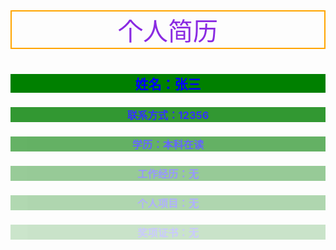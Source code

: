 <!DOCTYPE html>
<html lang="en">
    <head>
        <meta charset="UTF-8">
        <title>个人简介</title>
        <style>
            *{
                text-align: center;
                color: blue;
            }
          div{
            background-color:green;
          }
          div.first{
            opacity:1;
          }
          div.second{
            opacity:0.8;
          }
          div.third{
            opacity:0.6;
          }
          div.fourth{
            opacity:0.4;
          }
          div.fifth{
            opacity:0.3;
          }
          div.sixth{
            opacity:0.2;
          }
            p{
                font-size: 40px;
                text-align: center;
                color: blueviolet;
                border:2px solid orange;
            }
        </style>
    </head>
    <body>
        <p>个人简历</p>
      <div class="first">
        <h2 id="name">姓名：张三</h2>
      </div>
      <div class="second">
        <h3 id="contact">联系方式：12356</h3>
      </div>
      <div class="third">
        <h3 id="degree">学历：本科在读</h3>
      </div>
      <div class="fourth">
        <h3 id="wp">工作经历：无</h3>
      </div>
      <div class="fifth">
        <h3 id="pp">个人项目：无</h3>
      </div>
       <div class="sixth">
      <h3 id="ac">奖项证书：无</h3>
      </div>
    </body>
</html>
